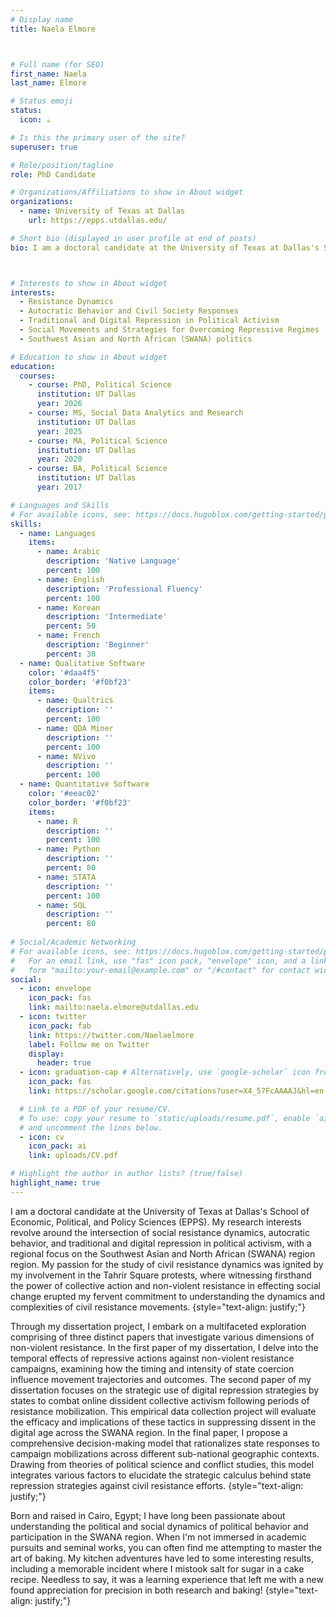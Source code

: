 ```yaml
---
# Display name
title: Naela Elmore



# Full name (for SEO)
first_name: Naela
last_name: Elmore

# Status emoji
status:
  icon: ☕️

# Is this the primary user of the site?
superuser: true

# Role/position/tagline
role: PhD Candidate 

# Organizations/Affiliations to show in About widget
organizations:
  - name: University of Texas at Dallas
    url: https://epps.utdallas.edu/

# Short bio (displayed in user profile at end of posts)
bio: I am a doctoral candidate at the University of Texas at Dallas's School of Economic, Political, and Policy Sciences (EPPS). My research interests revolve around the intersection of social resistance dynamics, autocratic behavior, and traditional and digital repression in political activism, with a regional focus on the Southwest Asian and North African (SWANA) region region. My passion for the study of civil resistance dynamics was ignited by my involvement in the Tahrir Square protests, where witnessing firsthand the power of collective action and non-violent resistance in effecting social change erupted my fervent commitment to understanding the dynamics and complexities of civil resistance movements.



# Interests to show in About widget
interests:
  - Resistance Dynamics
  - Autocratic Behavior and Civil Society Responses
  - Traditional and Digital Repression in Political Activism
  - Social Movements and Strategies for Overcoming Repressive Regimes
  - Southwest Asian and North African (SWANA) politics 

# Education to show in About widget
education:
  courses:
    - course: PhD, Political Science
      institution: UT Dallas
      year: 2026
    - course: MS, Social Data Analytics and Research
      institution: UT Dallas
      year: 2025
    - course: MA, Political Science
      institution: UT Dallas
      year: 2020
    - course: BA, Political Science
      institution: UT Dallas 
      year: 2017

# Languages and Skills 
# For available icons, see: https://docs.hugoblox.com/getting-started/page-builder/#icons
skills:
  - name: Languages
    items:
      - name: Arabic
        description: 'Native Language'
        percent: 100
      - name: English
        description: 'Professional Fluency'
        percent: 100
      - name: Korean
        description: 'Intermediate'
        percent: 50
      - name: French
        description: 'Beginner'
        percent: 30
  - name: Qualitative Software
    color: '#daa4f5'
    color_border: '#f0bf23'
    items:
      - name: Qualtrics
        description: ''
        percent: 100
      - name: QDA Miner
        description: ''
        percent: 100
      - name: NVivo
        description: ''
        percent: 100
  - name: Quantitative Software
    color: '#eeac02'
    color_border: '#f0bf23'
    items:
      - name: R
        description: ''
        percent: 100
      - name: Python
        description: ''
        percent: 80
      - name: STATA
        description: ''
        percent: 100
      - name: SQL
        description: ''
        percent: 80
 
# Social/Academic Networking
# For available icons, see: https://docs.hugoblox.com/getting-started/page-builder/#icons
#   For an email link, use "fas" icon pack, "envelope" icon, and a link in the
#   form "mailto:your-email@example.com" or "/#contact" for contact widget.
social:
  - icon: envelope
    icon_pack: fas
    link: mailto:naela.elmore@utdallas.edu
  - icon: twitter
    icon_pack: fab
    link: https://twitter.com/Naelaelmore
    label: Follow me on Twitter
    display:
      header: true
  - icon: graduation-cap # Alternatively, use `google-scholar` icon from `ai` icon pack
    icon_pack: fas
    link: https://scholar.google.com/citations?user=X4_57FcAAAAJ&hl=en

  # Link to a PDF of your resume/CV.
  # To use: copy your resume to `static/uploads/resume.pdf`, enable `ai` icons in `params.yaml`,
  # and uncomment the lines below.
  - icon: cv
    icon_pack: ai
    link: uploads/CV.pdf

# Highlight the author in author lists? (true/false)
highlight_name: true
---
```

I am a doctoral candidate at the University of Texas at Dallas's School of Economic, Political, and Policy Sciences (EPPS). My research interests revolve around the intersection of social resistance dynamics, autocratic behavior, and traditional and digital repression in political activism, with a regional focus on the Southwest Asian and North African (SWANA) region region. My passion for the study of civil resistance dynamics was ignited by my involvement in the Tahrir Square protests, where witnessing firsthand the power of collective action and non-violent resistance in effecting social change erupted my fervent commitment to understanding the dynamics and complexities of civil resistance movements.
{style="text-align: justify;"}

Through my dissertation project, I embark on a multifaceted exploration comprising of three distinct papers that investigate various dimensions of non-violent resistance. In the first paper of my dissertation, I delve into the temporal effects of repressive actions against non-violent resistance campaigns, examining how the timing and intensity of state coercion influence movement trajectories and outcomes. The second paper of my dissertation focuses on the strategic use of digital repression strategies by states to combat online dissident collective activism following periods of resistance mobilization. This empirical data collection project will evaluate the efficacy and implications of these tactics in suppressing dissent in the digital age across the SWANA region. In the final paper, I propose a comprehensive decision-making model that rationalizes state responses to campaign mobilizations across different sub-national geographic contexts. Drawing from theories of political science and conflict studies, this model integrates various factors to elucidate the strategic calculus behind state repression strategies against civil resistance efforts.
{style="text-align: justify;"}

Born and raised in Cairo, Egypt; I have long been passionate about understanding the political and social dynamics of political behavior and participation in the SWANA region. When I'm not immersed in academic pursuits and seminal works, you can often find me attempting to master the art of baking. My kitchen adventures have led to some interesting results, including a memorable incident where I mistook salt for sugar in a cake recipe. Needless to say, it was a learning experience that left me with a new found appreciation for precision in both research and baking!
{style="text-align: justify;"}
